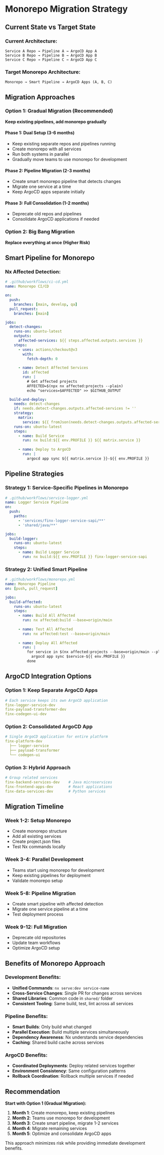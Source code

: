 # Monorepo Migration Strategy

## Current State vs Target State

### Current Architecture:
```
Service A Repo → Pipeline A → ArgoCD App A
Service B Repo → Pipeline B → ArgoCD App B  
Service C Repo → Pipeline C → ArgoCD App C
```

### Target Monorepo Architecture:
```
Monorepo → Smart Pipeline → ArgoCD Apps (A, B, C)
```

## Migration Approaches

### Option 1: Gradual Migration (Recommended)
**Keep existing pipelines, add monorepo gradually**

#### Phase 1: Dual Setup (3-6 months)
- Keep existing separate repos and pipelines running
- Create monorepo with all services
- Run both systems in parallel
- Gradually move teams to use monorepo for development

#### Phase 2: Pipeline Migration (2-3 months)
- Create smart monorepo pipeline that detects changes
- Migrate one service at a time
- Keep ArgoCD apps separate initially

#### Phase 3: Full Consolidation (1-2 months)
- Deprecate old repos and pipelines
- Consolidate ArgoCD applications if needed

### Option 2: Big Bang Migration
**Replace everything at once (Higher Risk)**

## Smart Pipeline for Monorepo

### Nx Affected Detection:
```yaml
# .github/workflows/ci-cd.yml
name: Monorepo CI/CD

on:
  push:
    branches: [main, develop, qa]
  pull_request:
    branches: [main]

jobs:
  detect-changes:
    runs-on: ubuntu-latest
    outputs:
      affected-services: ${{ steps.affected.outputs.services }}
    steps:
      - uses: actions/checkout@v3
        with:
          fetch-depth: 0
      
      - name: Detect Affected Services
        id: affected
        run: |
          # Get affected projects
          AFFECTED=$(npx nx affected:projects --plain)
          echo "services=$AFFECTED" >> $GITHUB_OUTPUT

  build-and-deploy:
    needs: detect-changes
    if: needs.detect-changes.outputs.affected-services != ''
    strategy:
      matrix:
        service: ${{ fromJson(needs.detect-changes.outputs.affected-services) }}
    runs-on: ubuntu-latest
    steps:
      - name: Build Service
        run: nx build:${{ env.PROFILE }} ${{ matrix.service }}
      
      - name: Deploy to ArgoCD
        run: |
          argocd app sync ${{ matrix.service }}-${{ env.PROFILE }}
```

## Pipeline Strategies

### Strategy 1: Service-Specific Pipelines in Monorepo
```yaml
# .github/workflows/service-logger.yml
name: Logger Service Pipeline
on:
  push:
    paths:
      - 'services/finx-logger-service-sapi/**'
      - 'shared/java/**'

jobs:
  build-logger:
    runs-on: ubuntu-latest
    steps:
      - name: Build Logger Service
        run: nx build:${{ env.PROFILE }} finx-logger-service-sapi
```

### Strategy 2: Unified Smart Pipeline
```yaml
# .github/workflows/monorepo.yml
name: Monorepo Pipeline
on: [push, pull_request]

jobs:
  build-affected:
    runs-on: ubuntu-latest
    steps:
      - name: Build All Affected
        run: nx affected:build --base=origin/main
      
      - name: Test All Affected  
        run: nx affected:test --base=origin/main
      
      - name: Deploy All Affected
        run: |
          for service in $(nx affected:projects --base=origin/main --plain); do
            argocd app sync $service-${{ env.PROFILE }}
          done
```

## ArgoCD Integration Options

### Option 1: Keep Separate ArgoCD Apps
```yaml
# Each service keeps its own ArgoCD application
finx-logger-service-dev
finx-payload-transformer-dev
finx-codegen-ui-dev
```

### Option 2: Consolidated ArgoCD App
```yaml
# Single ArgoCD application for entire platform
finx-platform-dev
  ├── logger-service
  ├── payload-transformer
  └── codegen-ui
```

### Option 3: Hybrid Approach
```yaml
# Group related services
finx-backend-services-dev    # Java microservices
finx-frontend-apps-dev       # React applications  
finx-data-services-dev       # Python services
```

## Migration Timeline

### Week 1-2: Setup Monorepo
- Create monorepo structure
- Add all existing services
- Create project.json files
- Test Nx commands locally

### Week 3-4: Parallel Development
- Teams start using monorepo for development
- Keep existing pipelines for deployment
- Validate monorepo setup

### Week 5-8: Pipeline Migration
- Create smart pipeline with affected detection
- Migrate one service pipeline at a time
- Test deployment process

### Week 9-12: Full Migration
- Deprecate old repositories
- Update team workflows
- Optimize ArgoCD setup

## Benefits of Monorepo Approach

### Development Benefits:
- **Unified Commands**: `nx serve:dev service-name`
- **Cross-Service Changes**: Single PR for changes across services
- **Shared Libraries**: Common code in `shared/` folder
- **Consistent Tooling**: Same build, test, lint across all services

### Pipeline Benefits:
- **Smart Builds**: Only build what changed
- **Parallel Execution**: Build multiple services simultaneously
- **Dependency Awareness**: Nx understands service dependencies
- **Caching**: Shared build cache across services

### ArgoCD Benefits:
- **Coordinated Deployments**: Deploy related services together
- **Environment Consistency**: Same configuration patterns
- **Rollback Coordination**: Rollback multiple services if needed

## Recommendation

**Start with Option 1 (Gradual Migration):**

1. **Month 1**: Create monorepo, keep existing pipelines
2. **Month 2**: Teams use monorepo for development
3. **Month 3**: Create smart pipeline, migrate 1-2 services
4. **Month 4**: Migrate remaining services
5. **Month 5**: Optimize and consolidate ArgoCD apps

This approach minimizes risk while providing immediate development benefits.